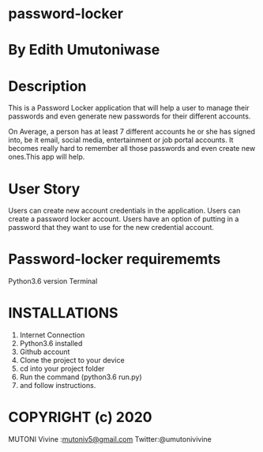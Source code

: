 # password-locker

# By Edith Umutoniwase

# Description
This is a Password Locker application that will help a user to manage their passwords and even generate new passwords for their different accounts.

On Average, a person has at least 7 different accounts he or she has signed into, be it email, social media, entertainment or job portal accounts. It becomes really hard to remember all those passwords and even create new ones.This app will help.

# User Story
Users can create new account credentials in the application.
Users can create a password locker account.
Users have an option of putting in a password that they want to use for the new credential account.

# Password-locker requirememts
Python3.6 version
Terminal

# INSTALLATIONS
1. Internet Connection
2. Python3.6 installed
3. Github account
4. Clone the project to your device
5. cd into your project folder
6. Run the command (python3.6 run.py)
7. and follow instructions.

# COPYRIGHT (c) 2020 
MUTONI Vivine :mutoniv5@gmail.com
Twitter:@umutonivivine
